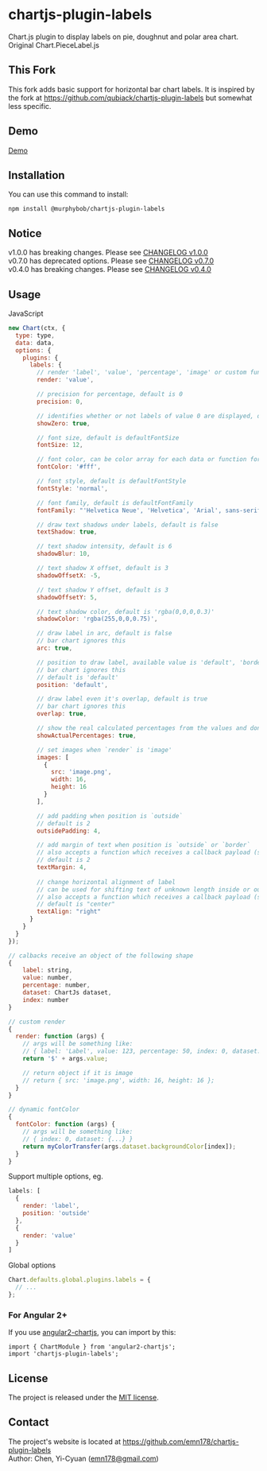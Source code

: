 # chartjs-plugin-labels
Chart.js plugin to display labels on pie, doughnut and polar area chart. Original Chart.PieceLabel.js

## This Fork

This fork adds basic support for horizontal bar chart labels.
It is inspired by the fork at https://github.com/qubiack/chartjs-plugin-labels but somewhat less specific. 

## Demo
[Demo](http://emn178.github.io/chartjs-plugin-labels/samples/demo/)

## Installation

You can use this command to install:

    npm install @murphybob/chartjs-plugin-labels

## Notice
v1.0.0 has breaking changes. Please see [CHANGELOG v1.0.0](https://github.com/emn178/chartjs-plugin-labels/blob/master/CHANGELOG.md#v170--2018-08-19)  
v0.7.0 has deprecated options. Please see [CHANGELOG v0.7.0](https://github.com/emn178/chartjs-plugin-labels/blob/master/CHANGELOG.md#v070--2017-08-03)  
v0.4.0 has breaking changes. Please see [CHANGELOG v0.4.0](https://github.com/emn178/chartjs-plugin-labels/blob/master/CHANGELOG.md#v040--2017-05-26)

## Usage
JavaScript
```JavaScript
new Chart(ctx, {
  type: type,
  data: data,
  options: {
    plugins: {
      labels: {
        // render 'label', 'value', 'percentage', 'image' or custom function, default is 'percentage'
        render: 'value',

        // precision for percentage, default is 0
        precision: 0,

        // identifies whether or not labels of value 0 are displayed, default is false
        showZero: true,

        // font size, default is defaultFontSize
        fontSize: 12,

        // font color, can be color array for each data or function for dynamic color, default is defaultFontColor
        fontColor: '#fff',

        // font style, default is defaultFontStyle
        fontStyle: 'normal',

        // font family, default is defaultFontFamily
        fontFamily: "'Helvetica Neue', 'Helvetica', 'Arial', sans-serif",

        // draw text shadows under labels, default is false
        textShadow: true,

        // text shadow intensity, default is 6
        shadowBlur: 10,

        // text shadow X offset, default is 3
        shadowOffsetX: -5,

        // text shadow Y offset, default is 3
        shadowOffsetY: 5,

        // text shadow color, default is 'rgba(0,0,0,0.3)'
        shadowColor: 'rgba(255,0,0,0.75)',

        // draw label in arc, default is false
        // bar chart ignores this
        arc: true,

        // position to draw label, available value is 'default', 'border' and 'outside'
        // bar chart ignores this
        // default is 'default'
        position: 'default',

        // draw label even it's overlap, default is true
        // bar chart ignores this
        overlap: true,

        // show the real calculated percentages from the values and don't apply the additional logic to fit the percentages to 100 in total, default is false
        showActualPercentages: true,

        // set images when `render` is 'image'
        images: [
          {
            src: 'image.png',
            width: 16,
            height: 16
          }
        ],

        // add padding when position is `outside`
        // default is 2
        outsidePadding: 4,

        // add margin of text when position is `outside` or `border`
        // also accepts a function which receives a callback payload (see below)
        // default is 2
        textMargin: 4,
        
        // change horizontal alignment of label
        // can be used for shifting text of unknown length inside or outside a horizontal bar
        // also accepts a function which receives a callback payload (see below)
        // default is "center"
        textAlign: "right"
      }
    }
  }
});

// calbacks receive an object of the following shape
{
    label: string,
    value: number,
    percentage: number,
    dataset: ChartJs dataset,
    index: number
}

// custom render
{
  render: function (args) {
    // args will be something like:
    // { label: 'Label', value: 123, percentage: 50, index: 0, dataset: {...} }
    return '$' + args.value;

    // return object if it is image
    // return { src: 'image.png', width: 16, height: 16 };
  }
}

// dynamic fontColor
{
  fontColor: function (args) {
    // args will be something like:
    // { index: 0, dataset: {...} }
    return myColorTransfer(args.dataset.backgroundColor[index]);
  }
}
```

Support multiple options, eg.

```JavaScript
labels: [
  {
    render: 'label',
    position: 'outside'
  },
  {
    render: 'value'
  }
]
```

Global options

```JavaScript
Chart.defaults.global.plugins.labels = {
  // ...
};
```

### For Angular 2+
If you use [angular2-chartjs](https://github.com/emn178/angular2-chartjs), you can import by this:
```
import { ChartModule } from 'angular2-chartjs';
import 'chartjs-plugin-labels';
```

## License
The project is released under the [MIT license](http://www.opensource.org/licenses/MIT).

## Contact
The project's website is located at https://github.com/emn178/chartjs-plugin-labels  
Author: Chen, Yi-Cyuan (emn178@gmail.com)
